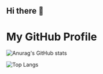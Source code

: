 ## Hi there 👋

<!--
**Ferrykun07/ferrykun07** is a ✨ _special_ ✨ repository because its `README.md` (this file) appears on your GitHub profile.

Here are some ideas to get you started:

- 🔭 I’m currently working on ...
- 🌱 I’m currently learning ...
- 👯 I’m looking to collaborate on ...
- 🤔 I’m looking for help with ...
- 💬 Ask me about ...
- 📫 How to reach me: ...
- 😄 Pronouns: ...
- ⚡ Fun fact: ...
-->
# My GitHub Profile

![Anurag's GitHub stats](https://github-readme-stats.vercel.app/api?username=Ferrykun07&show_icons=true&theme=radical&token=YOUR_NEW_PERSONAL_ACCESS_TOKEN)

![Top Langs](https://github-readme-stats.vercel.app/api/top-langs/?username=Ferrykun07&cache_seconds=1&token=YOUR_NEW_PERSONAL_ACCESS_TOKEN)

